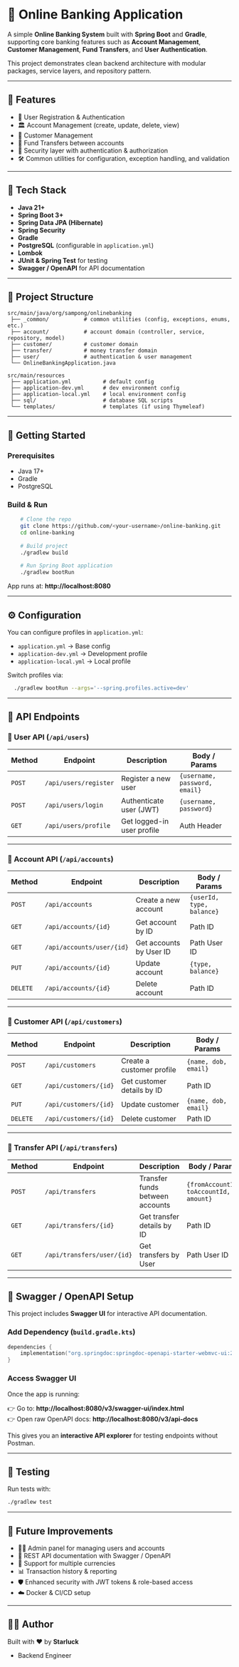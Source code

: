 # 🏦 Online Banking Application

A simple **Online Banking System** built with **Spring Boot** and **Gradle**,
supporting core banking features such as **Account Management**, **Customer
Management**, **Fund Transfers**, and **User Authentication**.

This project demonstrates clean backend architecture with modular packages,
service layers, and repository pattern.

---

## 📌 Features

- 👤 User Registration & Authentication
- 🏛️ Account Management (create, update, delete, view)
- 👥 Customer Management
- 💸 Fund Transfers between accounts
- 🔐 Security layer with authentication & authorization
- 🛠️ Common utilities for configuration, exception handling, and validation

---

## 🔧 Tech Stack

- **Java 21+**
- **Spring Boot 3+**
- **Spring Data JPA (Hibernate)**
- **Spring Security**
- **Gradle**
- **PostgreSQL** (configurable in `application.yml`)
- **Lombok**
- **JUnit & Spring Test** for testing
- **Swagger / OpenAPI** for API documentation

---

## 📂 Project Structure

```text
src/main/java/org/sampong/onlinebanking
 ├── _common/           # common utilities (config, exceptions, enums, etc.)
 ├── account/           # account domain (controller, service, repository, model)
 ├── customer/          # customer domain
 ├── transfer/          # money transfer domain
 ├── user/              # authentication & user management
 └── OnlineBankingApplication.java

src/main/resources
 ├── application.yml          # default config
 ├── application-dev.yml      # dev environment config
 ├── application-local.yml    # local environment config
 ├── sql/                     # database SQL scripts
 └── templates/               # templates (if using Thymeleaf)
```

---

## 🚀 Getting Started

### Prerequisites
- Java 17+
- Gradle
- PostgreSQL

### Build & Run

```bash
    # Clone the repo
    git clone https://github.com/<your-username>/online-banking.git
    cd online-banking
    
    # Build project
    ./gradlew build
    
    # Run Spring Boot application
    ./gradlew bootRun
```

App runs at: **http://localhost:8080**

---

## ⚙️ Configuration

You can configure profiles in `application.yml`:

- `application.yml` → Base config
- `application-dev.yml` → Development profile
- `application-local.yml` → Local profile

Switch profiles via:

```bash
  ./gradlew bootRun --args='--spring.profiles.active=dev'
```

---

## 📖 API Endpoints

### 👤 User API (`/api/users`)
| Method | Endpoint              | Description                | Body / Params                 |
|--------|-----------------------|----------------------------|-------------------------------|
| `POST` | `/api/users/register` | Register a new user        | `{username, password, email}` |
| `POST` | `/api/users/login`    | Authenticate user (JWT)    | `{username, password}`        |
| `GET`  | `/api/users/profile`  | Get logged-in user profile | Auth Header                   |

---

### 🏦 Account API (`/api/accounts`)
| Method   | Endpoint                  | Description             | Body / Params             |
|----------|---------------------------|-------------------------|---------------------------|
| `POST`   | `/api/accounts`           | Create a new account    | `{userId, type, balance}` |
| `GET`    | `/api/accounts/{id}`      | Get account by ID       | Path ID                   |
| `GET`    | `/api/accounts/user/{id}` | Get accounts by User ID | Path User ID              |
| `PUT`    | `/api/accounts/{id}`      | Update account          | `{type, balance}`         |
| `DELETE` | `/api/accounts/{id}`      | Delete account          | Path ID                   |

---

### 👥 Customer API (`/api/customers`)
| Method   | Endpoint              | Description                | Body / Params        |
|----------|-----------------------|----------------------------|----------------------|
| `POST`   | `/api/customers`      | Create a customer profile  | `{name, dob, email}` |
| `GET`    | `/api/customers/{id}` | Get customer details by ID | Path ID              |
| `PUT`    | `/api/customers/{id}` | Update customer            | `{name, dob, email}` |
| `DELETE` | `/api/customers/{id}` | Delete customer            | Path ID              |

---

### 💸 Transfer API (`/api/transfers`)
| Method | Endpoint                   | Description                     | Body / Params                          |
|--------|----------------------------|---------------------------------|----------------------------------------|
| `POST` | `/api/transfers`           | Transfer funds between accounts | `{fromAccountId, toAccountId, amount}` |
| `GET`  | `/api/transfers/{id}`      | Get transfer details by ID      | Path ID                                |
| `GET`  | `/api/transfers/user/{id}` | Get transfers by User           | Path User ID                           |

---

## 📑 Swagger / OpenAPI Setup

This project includes **Swagger UI** for interactive API documentation.

### Add Dependency (`build.gradle.kts`)

```kotlin
dependencies {
    implementation("org.springdoc:springdoc-openapi-starter-webmvc-ui:2.6.0")
}
```

### Access Swagger UI
Once the app is running:

👉 Go to: **http://localhost:8080/v3/swagger-ui/index.html**  
👉 Open raw OpenAPI docs: **http://localhost:8080/v3/api-docs**

This gives you an **interactive API explorer** for testing endpoints without Postman.

---

## 🧪 Testing

Run tests with:

```bash
./gradlew test
```

---

## 📌 Future Improvements

- 🧑‍💼 Admin panel for managing users and accounts
- 📱 REST API documentation with Swagger / OpenAPI
- 🏦 Support for multiple currencies
- 📊 Transaction history & reporting
- 🛡 Enhanced security with JWT tokens & role-based access
- ☁️ Docker & CI/CD setup

---

## 👨‍💻 Author

Built with ❤️ by **Starluck**
- Backend Engineer